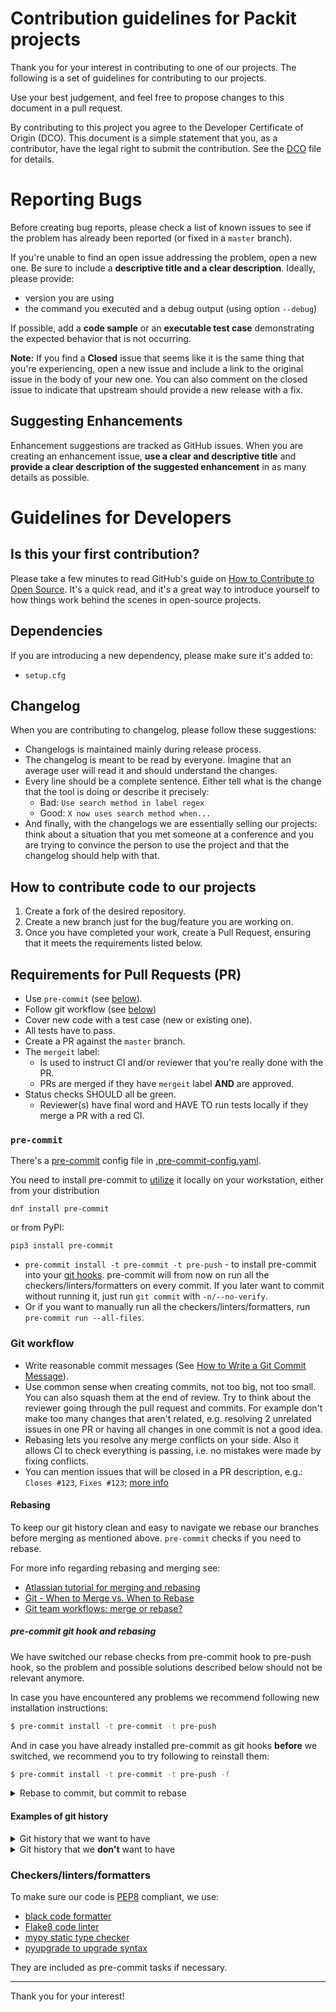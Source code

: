 # Contribution guidelines for Packit projects

Thank you for your interest in contributing to one of our projects.
The following is a set of guidelines for contributing to our projects.

Use your best judgement, and feel free to propose changes to this document in a pull request.

By contributing to this project you agree to the Developer Certificate of Origin (DCO). This document is a simple statement that you, as a contributor, have the legal right to submit the contribution. See the [DCO](DCO) file for details.

# Reporting Bugs

Before creating bug reports, please check a list of known issues to see if the
problem has already been reported (or fixed in a `master` branch).

If you're unable to find an open issue addressing the problem, open a new one.
Be sure to include a **descriptive title and a clear description**. Ideally, please
provide:

- version you are using
- the command you executed and a debug output (using option `--debug`)

If possible, add a **code sample** or an **executable test case** demonstrating the expected behavior that is not occurring.

**Note:** If you find a **Closed** issue that seems like it is the same thing that you're experiencing, open a new issue and include a link to the original issue in the body of your new one.
You can also comment on the closed issue to indicate that upstream should provide a new release with a fix.

## Suggesting Enhancements

Enhancement suggestions are tracked as GitHub issues.
When you are creating an enhancement issue, **use a clear and descriptive title** and **provide a clear description of the suggested enhancement** in as many details as possible.

# Guidelines for Developers

## Is this your first contribution?

Please take a few minutes to read GitHub's guide on [How to Contribute to Open Source](https://opensource.guide/how-to-contribute/).
It's a quick read, and it's a great way to introduce yourself to how things work behind the scenes in open-source projects.

## Dependencies

If you are introducing a new dependency, please make sure it's added to:

- `setup.cfg`

## Changelog

When you are contributing to changelog, please follow these suggestions:

- Changelogs is maintained mainly during release process.
- The changelog is meant to be read by everyone. Imagine that an average user
  will read it and should understand the changes.
- Every line should be a complete sentence. Either tell what is the change that the tool is doing or describe it precisely:
  - Bad: `Use search method in label regex`
  - Good: `X now uses search method when...`
- And finally, with the changelogs we are essentially selling our projects:
  think about a situation that you met someone at a conference and you are
  trying to convince the person to use the project and that the changelog
  should help with that.

## How to contribute code to our projects

1. Create a fork of the desired repository.
2. Create a new branch just for the bug/feature you are working on.
3. Once you have completed your work, create a Pull Request, ensuring that it meets the requirements listed below.

## Requirements for Pull Requests (PR)

- Use `pre-commit` (see [below](#pre-commit)).
- Follow git workflow (see [below](#git-workflow))
- Cover new code with a test case (new or existing one).
- All tests have to pass.
- Create a PR against the `master` branch.
- The `mergeit` label:
  - Is used to instruct CI and/or reviewer that you're really done with the PR.
  - PRs are merged if they have `mergeit` label **AND** are approved.
- Status checks SHOULD all be green.
  - Reviewer(s) have final word and HAVE TO run tests locally if they merge a PR with a red CI.

### `pre-commit`

There's a [pre-commit](https://pre-commit.com) config file in [.pre-commit-config.yaml](.pre-commit-config.yaml).

You need to install pre-commit to [utilize](https://pre-commit.com/#usage) it locally on your workstation, either from your distribution

    dnf install pre-commit

or from PyPI:

    pip3 install pre-commit

- `pre-commit install -t pre-commit -t pre-push` - to install pre-commit into your [git hooks](https://githooks.com). pre-commit will from now on run all the checkers/linters/formatters on every commit. If you later want to commit without running it, just run `git commit` with `-n/--no-verify`.
- Or if you want to manually run all the checkers/linters/formatters, run `pre-commit run --all-files`.

### Git workflow

- Write reasonable commit messages (See [How to Write a Git Commit Message](https://chris.beams.io/posts/git-commit/)).
- Use common sense when creating commits, not too big, not too small.
  You can also squash them at the end of review. Try to think about the reviewer
  going through the pull request and commits. For example don't make too many changes
  that aren't related, e.g. resolving 2 unrelated issues in one PR or having all
  changes in one commit is not a good idea.
- Rebasing lets you resolve any merge conflicts on your side. Also it allows CI
  to check everything is passing, i.e. no mistakes were made by fixing conflicts.
- You can mention issues that will be closed in a PR description, e.g.:
  `Closes #123`, `Fixes #123`; [more info](https://docs.github.com/en/enterprise/2.16/user/github/managing-your-work-on-github/closing-issues-using-keywords)

#### Rebasing

To keep our git history clean and easy to navigate we rebase our branches before
merging as mentioned above. `pre-commit` checks if you need to rebase.

For more info regarding rebasing and merging see:

- [Atlassian tutorial for merging and rebasing](https://www.atlassian.com/git/tutorials/merging-vs-rebasing)
- [Git - When to Merge vs. When to Rebase](https://derekgourlay.com/blog/git-when-to-merge-vs-when-to-rebase/)
- [Git team workflows: merge or rebase?](https://www.atlassian.com/git/articles/git-team-workflows-merge-or-rebase)

##### pre-commit git hook and rebasing

We have switched our rebase checks from pre-commit hook to pre-push hook, so the
problem and possible solutions described below should not be relevant anymore.

In case you have encountered any problems we recommend following new installation
instructions:

```sh
$ pre-commit install -t pre-commit -t pre-push
```

And in case you have already installed pre-commit as git hooks **before** we
switched, we recommend you to try following to reinstall them:

```sh
$ pre-commit install -t pre-commit -t pre-push -f
```

<details>
<summary>Rebase to commit, but commit to rebase</summary>

In case you have installed pre-commit as a git hook and you want to commit changes,
you might encounter a problem when you need to rebase your branch, but to do that
you need to commit changes. [Closer info](https://github.com/packit/pre-commit-hooks/issues/2).

To resolve this issue there are 3 options:

1. skip the rebase check in pre-commit hook:<br>
   `env SKIP=check-rebase git commit`
2. skip whole pre-commit check with:<br>
   `git commit -n` or `git commit --no-verify`
3. stash your changes, rebase, pop the stash and commit

We recommend 3rd option, for the 1st it's easy to forget to rebase afterwards and
for the 2nd you can additionally fail other checks.

</details>

#### Examples of git history

<details>
<summary>Git history that we want to have</summary>

```
*   e3ed88b (HEAD -> contribution-guide, upstream/master, origin/master, origin/HEAD, master) Merge pull request #470 from lachmanfrantisek/fix_lru_cache
|\
| * 1ab7d9f Use parenthesis for lru_cache decorator
|/
*   e9c5bb4 Merge pull request #468 from lachmanfrantisek/hostname
|\
| * de2d6cf Add hostname property to service class
| * cd2ed17 Fix inheritance of GitlabService from BaseGitService
|/
*   028c344 Merge pull request #465 from packit/0.15.0-release
|\
| * 7b619d6 0.15.0 release
|/
*   acdf7df Merge pull request #463 from lachmanfrantisek/support-multi-part-namespaces
```

</details>

<details>
<summary>Git history that we <b>don't</b> want to have</summary>

```
*   4c8aca8 Merge pull request #120 from TomasTomecek/add-zuul
|\
| * fc2b449 use zuul for realz now
| * 2304683 add zuul config
| * 5285bd3 bump base image to F30
* |   4d0fbe2 Merge pull request #114 from lbarcziova/create_method_create_release
|\ \
| * | 36a9396 test changed
| * | 22f681d method create release for github created
* | |   2ef4ea1 Merge pull request #119 from lbarcziova/clean_utils.py
|\ \ \
| |/ /
|/| |
| * | 5f1b8f0 unused functions removed
* | |   a93c361 Merge pull request #117 from marusinm/add-getreleases-to-abstract
|\ \ \
| |/ /
|/| |
| * | 0a97236 add get_releses for Pagure
| * | 55e4c57 add get_releases/get_release into abstract.py
|/ /
* |   badeddd Merge pull request #101 from marusinm/read-permissions
```

</details>

### Checkers/linters/formatters

To make sure our code is [PEP8](https://www.python.org/dev/peps/pep-0008/) compliant, we use:

- [black code formatter](https://github.com/psf/black)
- [Flake8 code linter](http://flake8.pycqa.org)
- [mypy static type checker](http://mypy-lang.org)
- [pyupgrade to upgrade syntax](https://github.com/asottile/pyupgrade)

They are included as pre-commit tasks if necessary.

---

Thank you for your interest!
